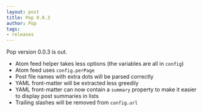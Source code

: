 ```yaml
---
layout: post
title: Pop 0.0.3
author: Pop
tags:   
- releases
---
```


Pop version 0.0.3 is out.

* Atom feed helper takes less options (the variables are all in `config`)
* Atom feed uses `config.perPage`
* Post file names with extra dots will be parsed correctly
* YAML front-matter will be extracted less greedily
* YAML front-matter can now contain a `summary` property to make it easier to display post summaries in lists
* Trailing slashes will be removed from `config.url`
